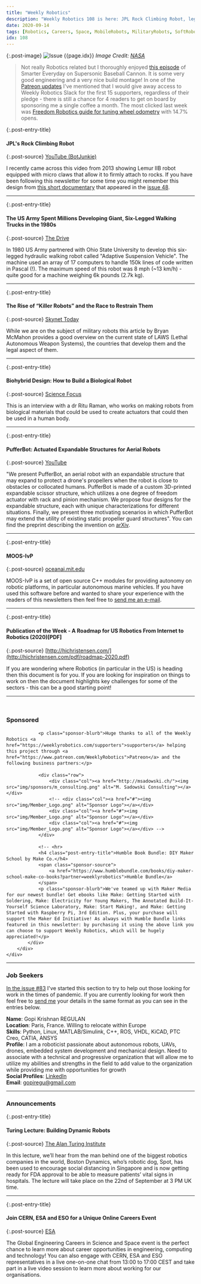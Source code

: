 ```yaml
---
title: "Weekly Robotics"
description: "Weekly Robotics 108 is here: JPL Rock Climbing Robot, legged robot tank, a middleware for maritime robotics and more!"
date: 2020-09-14
tags: [Robotics, Careers, Space, MobileRobots, MilitaryRobots, SoftRobots, Simulators, Software, OpenSource]
idx: 108
---
```


{:.post-image}
![Issue {{page.idx}}](/img/headers/{{page.idx}}.jpg "Issue {{page.idx}}")
*Image Credit: [NASA](https://www.researchgate.net/figure/The-LEMUR-IIB-robot-with-microspine-grippers-during-an-inverted-free-climbing-experiment_fig11_261536615)*

> Not really Robotics related but I thoroughly enjoyed [this episode](https://www.youtube.com/watch?v=cqidD7kVnxY) of Smarter Everyday on Supersonic Baseball Cannon. It is some very good engineering and a very nice build montage! In one of the [Patreon updates](https://www.patreon.com/posts/slack-access-for-40841660) I've mentioned that I would give away access to Weekly Robotics Slack for the first 15 supporters, regardless of their pledge - there is still a chance for 4 readers to get on board by sponsoring me a single coffee a month. The most clicked last week was [Freedom Robotics guide for tuning wheel odometry](https://www.freedomrobotics.ai/blog/tuning-odometry-for-wheeled-robots) with 14.7% opens.

{:.post-entry-title}
#### JPL's Rock Climbing Robot

{:.post-source}
[YouTube (BotJunkie)](https://youtu.be/AjPZAYNqQrQ)

I recently came across this video from 2013 showing Lemur IIB robot equipped with micro claws that allow it to firmly attach to rocks. If you have been following this newsletter for some time you might remember this design from [this short documentary](https://youtu.be/q2SKa9IEG4M) that appeared in the [issue 48](https://weeklyrobotics.com/weekly-robotics-48).

----

{:.post-entry-title}
#### The US Army Spent Millions Developing Giant, Six-Legged Walking Trucks in the 1980s

{:.post-source}
[The Drive](https://www.thedrive.com/news/36157/the-us-army-spent-millions-developing-giant-six-legged-walking-trucks-in-the-1980s)

In 1980 US Army partnered with Ohio State University to develop this six-legged hydraulic walking robot called "Adaptive Suspension Vehicle". The machine used an array of 17 computers to handle 150k lines of code written in Pascal (!). The maximum speed of this robot was 8 mph (~13 km/h) - quite good for a machine weighing 6k pounds (2.7k kg).

----

{:.post-entry-title}
#### The Rise of “Killer Robots” and the Race to Restrain Them

{:.post-source}
[Skynet Today](https://www.skynettoday.com/overviews/killer-robots)

While we are on the subject of military robots this article by Bryan McMahon provides a good overview on the current state of LAWS (Lethal Autonomous Weapon Systems), the countries that develop them and the legal aspect of them.

----

{:.post-entry-title}
#### Biohybrid Design: How to Build a Biological Robot

{:.post-source}
[Science Focus](https://www.sciencefocus.com/future-technology/biohybrid-design-how-to-build-a-biological-robot/)

This is an interview with a dr Ritu Raman, who works on making robots from biological materials that could be used to create actuators that could then be used in a human body.

----

{:.post-entry-title}
#### PufferBot: Actuated Expandable Structures for Aerial Robots

{:.post-source}
[YouTube](https://youtu.be/XtPepCxWcBg)

"We present PufferBot, an aerial robot with an expandable structure that may expand to protect a drone's propellers when the robot is close to obstacles or collocated humans. PufferBot is made of a custom 3D-printed expandable scissor structure, which utilizes a one degree of freedom actuator with rack and pinion mechanism. We propose four designs for the expandable structure, each with unique characterizations for different situations. Finally, we present three motivating scenarios in which PufferBot may extend the utility of existing static propeller guard structures". You can find the preprint describing the invention on [arXiv](https://arxiv.org/abs/2008.07615).

----

{:.post-entry-title}
#### MOOS-IvP

{:.post-source}
[oceanai.mit.edu](https://oceanai.mit.edu/moos-ivp/pmwiki/pmwiki.php?n=Main.HomePageFull)

MOOS-IvP is a set of open source C++ modules for providing autonomy on robotic platforms, in particular autonomous marine vehicles. If you have used this software before and wanted to share your experience with the readers of this newsletters then feel free to [send me an e-mail](mailto:mat@weeklyrobotics.com).

----

{:.post-entry-title}
#### Publication of the Week - A Roadmap for US Robotics From Internet to Robotics (2020)[PDF]

{:.post-source}
[http://hichristensen.com/](http://hichristensen.com/pdf/roadmap-2020.pdf)

If you are wondering where Robotics (in particular in the US) is heading then this document is for you. If you are looking for inspiration on things to work on then the document highlights key challenges for some of the sectors - this can be a good starting point!

----
<br>
<div class="sponsor-snippet-wrapper">
    <div class="sponsor-snippet container-fluid">
        <div class="row">
            <div class="col-3 d-none d-sm-block"></div>
                <div class="col-sm-12 col-md-6 nopadding">
                    <h3 id="spoonsored">Sponsored</h3>

                <p class="sponsor-blurb">Huge thanks to all of the Weekly Robotics <a href="https://weeklyrobotics.com/supporters">supporters</a> helping this project through <a href="https://www.patreon.com/WeeklyRobotics">Patreon</a> and the following business partners:</p>

                <div class="row">
                    <div class="col"><a href="http://msadowski.ch/"><img src="img/sponsors/m_consulting.png" alt="M. Sadowski Consulting"></a></div>
                    <!-- <div class="col"><a href="#"><img src="img/Member_Logo.png" alt="Sponsor Logo"></a></div>
                    <div class="col"><a href="#"><img src="img/Member_Logo.png" alt="Sponsor Logo"></a></div>
                    <div class="col"><a href="#"><img src="img/Member_Logo.png" alt="Sponsor Logo"></a></div> -->
                </div>

                <!-- <hr>
                <h4 class="post-entry-title">Humble Book Bundle: DIY Maker School by Make Co.</h4>
                <span class="sponsor-source">
                    <a href="https://www.humblebundle.com/books/diy-maker-school-make-co-books?partner=weeklyrobotics">Humble Bundle</a>
                </span>
                <p class="sponsor-blurb">We've teamed up with Maker Media for our newest bundle! Get ebooks like Make: Getting Started with Soldering, Make: Electricity for Young Makers, The Annotated Build-It-Yourself Science Laboratory, Make: Start Making!, and Make: Getting Started with Raspberry Pi, 3rd Edition. Plus, your purchase will support the Maker Ed Initiative! As always with Humble Bundle links featured in this newsletter: by purchasing it using the above link you can choose to support Weekly Robotics, which will be hugely appreciated!</p>
            </div>
        </div>
    </div>
</div>

----

### Job Seekers

[In the issue #83](https://weeklyrobotics.com/weekly-robotics-83) I've started this section to try to help out those looking for work in the times of pandemic. If you are currently looking for work then feel free to [send me](mailto:mat@weeklyrobotics.com) your details in the same format as you can see in the entries below.

**Name**: Gopi Krishnan REGULAN<br>
**Location**: Paris, France. Willing to relocate within Europe<br>
**Skills**: Python, Linux, MATLAB/Simulink, C++, ROS, VHDL, KiCAD, PTC Creo, CATIA, ANSYS<br>
**Profile**: I am a roboticist passionate about autonomous robots, UAVs, drones, embedded system development and mechanical design. Need to associate with a technical and progressive organization that will allow me to utilize my abilities and strengths in the field to add value to the organization while providing me with opportunities for growth<br>
**Social Profiles**: [LinkedIn](https://www.linkedin.com/in/gopi-krishnan-regulan/) <br>
**Email**: gopiregu@gmail.com<br>

----

### Announcements

{:.post-entry-title}
#### Turing Lecture: Building Dynamic Robots

{:.post-source}
[The Alan Turing Institute](https://www.turing.ac.uk/events/turing-lecture-building-dynamic-robots)

In this lecture, we’ll hear from the man behind one of the biggest robotics companies in the world, Boston Dynamics, who’s robotic dog, Spot, has been used to encourage social distancing in Singapore and is now getting ready for FDA approval to be able to measure patients’ vital signs in hospitals. The lecture will take place on the 22nd of September at 3 PM UK time.

----

{:.post-entry-title}
#### Join CERN, ESA and ESO for a Unique Online Careers Event

{:.post-source}
[ESA](https://www.esa.int/About_Us/Careers_at_ESA/Join_CERN_ESA_and_ESO_for_a_unique_online_careers_event)

The Global Engineering Careers in Science and Space event is the perfect chance to learn more about career opportunities in engineering, computing and technology! You can also engage with CERN, ESA and ESO representatives in a live one-on-one chat from 13:00 to 17:00 CEST and take part in a live video session to learn more about working for our organisations.
